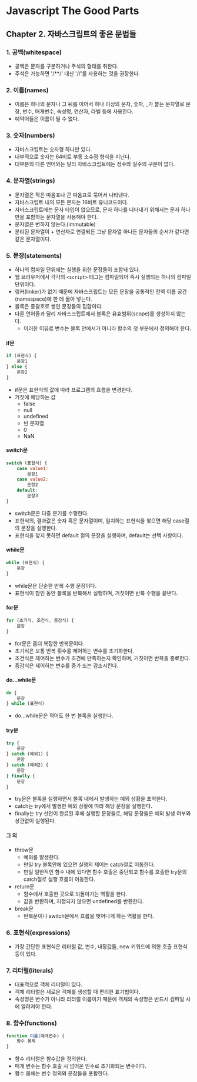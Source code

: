 # Javascript The Good Parts

## Chapter 2. 자바스크립트의 좋은 문법들

### 1. 공백(whitespace)

- 공백은 문자를 구분하거나 주석의 형태를 취한다.
- 주석은 가능하면 '/**/' 대신 '//'를 사용하는 것을 권장한다.

### 2. 이름(names)

- 이름은 하나의 문자나 그 뒤를 이어서 하나 이상의 문자, 숫자, _가 붙는 문자열로 문장, 변수, 매개변수, 속성명, 연산자, 라벨 등에 사용한다.
- 예약어들은 이름이 될 수 없다.

### 3. 숫자(numbers)

- 자바스크립트는 숫자형 하나만 있다.
- 내부적으로 숫자는 64비트 부동 소수점 형식을 지닌다.
- 대부분의 다른 언어와는 달리 자바스크립트에는 정수와 실수의 구분이 없다.

### 4. 문자열(strings)

- 문자열은 작은 따옴표나 큰 따옴표로 묶어서 나타낸다.
- 자바스크립트 내의 모든 문자는 16비트 유니코드이다.
- 자바스크립트에는 문자 타입이 없으므로, 문자 하나를 나타내기 위해서는 문자 하나만을 포함하는 문자열을 사용해야 한다.
- 문자열은 변하지 않는다.(immutable)
- 분리된 문자열이 + 연산자로 연결되든 그냥 문자열 하나든 문자들의 순서가 같다면 같은 문자열이다.

### 5. 문장(statements)

- 하나의 컴파일 단위에는 실행을 위한 문장들이 포함돼 있다.
- 웹 브라우저에서 각각의 `<script>` 태그는 컴파일되어 즉시 실행되는 하나의 컴파일 단위이다.
- 링커(linker)가 없기 때문에 자바스크립트는 모든 문장을 공통적인 전역 이름 공간(namespace)에 한 데 몰아 넣는다.
- 블록은 중괄호로 쌓인 문장들의 집합이다.
- 다른 언어들과 달리 자바스크립트에서 블록은 유효범위(scope)를 생성하지 않는다.
  - 이러한 이유로 변수는 블록 안에서가 아니라 함수의 첫 부분에서 정의해야 한다.

#### if문

```javascript
if (표현식) {
    문장1
} else {
    문장2
}
```

- if문은 표현식의 값에 따라 프로그램의 흐름을 변경한다.
- 거짓에 해당하는 값
  - false
  - null
  - undefined
  - 빈 문자열
  - 0
  - NaN

#### switch문

```javascript
switch (표현식) {
    case value1:
        문장1
    case value2:
        문장2
    default:
        문장3
}
```

- switch문은 다중 분기를 수행한다.
- 표현식의, 결과값은 숫자 혹은 문자열이며, 일치하는 표현식을 찾으면 해당 case절의 문장을 실행한다.
- 표현식을 찾지 못하면 default 절의 문장을 실행하며, default는 선택 사항이다.

#### while문

```javascript
while (표현식) {
    문장
}
```

- while문은 단순한 반복 수행 문장이다.
- 표현식이 참인 동안 블록을 반복해서 실행하며, 거짓이면 반복 수행을 끝낸다.

#### for문

```javascript
for (초기식, 조건식, 증감식) {
    문장
}
```

- for문은 좀더 복잡한 반복문이다.
- 초기식은 보통 반복 횟수를 제어하는 변수를 초기화한다.
- 조건식은 제어하는 변수가 조건에 만족하는지 확인하며, 거짓이면 반복을 종료한다.
- 증감식은 제어하는 변수를 증가 또는 감소시킨다.

#### do...while문

```javascript
do {
    문장
} while (표현식)
```

- do...while문은 적어도 한 번 블록을 실행한다.

#### try문

```javascript
try {
    문장
} catch (예외1) {
    문장
} catch (예외2) {
    문장
} finally {
    문장
}
```

- try문은 블록을 실행하면서 블록 내에서 발생하는 예외 상황을 포착한다.
- catch는 try에서 발생한 예외 상황에 따라 해당 문장을 실행한다.
- finally는 try 선언이 완료된 후에 실행할 문장들로, 해당 문장들은 예외 발생 여부와 상관없이 실행된다.

#### 그 외

- throw문
  - 예외를 발생한다.
  - 만일 try 블록안에 있으면 실행의 제어는 catch절로 이동한다.
  - 만일 일반적인 함수 내에 있다면 함수 호출은 중단되고 함수를 호출한 try문의 catch절로 실행 흐름이 이동한다.
- return문
  - 함수에서 호출한 곳으로 되돌아가는 역활을 한다.
  - 값을 반환하며, 지정되지 않으면 undefined를 반환한다.
- break문
  - 반복문이나 switch문에서 흐름을 벗어나게 하는 역활을 한다.

### 6. 표현식(expressions)

- 가장 간단한 표현식은 리터럴 값, 변수, 내장값들, new 키워드에 의한 호출 표현식 등이 있다.

### 7. 리터럴(literals)

- 대표적으로 객체 리터럴이 있다.
- 객체 리터럴은 새로운 객체를 생성할 때 편리한 표기법이다.
- 속성명은 변수가 아니라 리터럴 이름이기 때문에 객체의 속성명은 반드시 컴파일 시에 알려져야 한다.

### 8. 함수(functions)

```javascript
function 이름(매개변수) {
    함수 몸체
}
```

- 함수 리터럴은 함수값을 정의한다.
- 매개 변수는 함수 호출 시 넘어온 인수로 초기화되는 변수이다.
- 함수 몸체는 변수 정의와 문장들을 포함한다.
